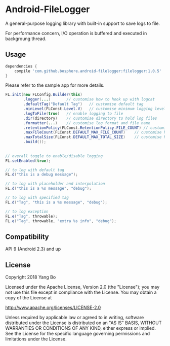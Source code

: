 
Android-FileLogger
============================

A general-purpose logging library with built-in support to save logs to file.

For performance concern, I/O operation is buffered and executed in backgroung thread.


Usage
-----
```gradle
dependencies {
    compile 'com.github.bosphere.android-filelogger:filelogger:1.0.5'
}
```

Please refer to the sample app for more details.

```java
FL.init(new FLConfig.Builder(this)
        .logger(...)       // customise how to hook up with logcat
        .defaultTag("Default Tag")   // customise default tag
        .minLevel(FLConst.Level.V)   // customise minimum logging level
        .logToFile(true)   // enable logging to file
        .dir(directory)    // customise directory to hold log files
        .formatter(...)    // customise log format and file name
        .retentionPolicy(FLConst.RetentionPolicy.FILE_COUNT) // customise retention strategy
        .maxFileCount(FLConst.DEFAULT_MAX_FILE_COUNT)    // customise how many log files to keep if retention by file count
        .maxTotalSize(FLConst.DEFAULT_MAX_TOTAL_SIZE)    // customise how much space log files can occupy if retention by total size
        .build());
        
        
// overall toggle to enable/disable logging
FL.setEnabled(true);

// to log with default tag
FL.d("this is a debug message");

// to log with placeholder and interpolation
FL.d("this is a %s message", "debug");

// to log with specified tag
FL.d("Tag", "this is a %s message", "debug");

// to log exception
FL.e("Tag", throwable);
FL.e("Tag", throwable, "extra %s info", "debug");

```

Compatibility
-------------

API 9 (Android 2.3) and up

License
-------

Copyright 2018 Yang Bo

Licensed under the Apache License, Version 2.0 (the "License");
you may not use this file except in compliance with the License.
You may obtain a copy of the License at

   http://www.apache.org/licenses/LICENSE-2.0

Unless required by applicable law or agreed to in writing, software
distributed under the License is distributed on an "AS IS" BASIS,
WITHOUT WARRANTIES OR CONDITIONS OF ANY KIND, either express or implied.
See the License for the specific language governing permissions and
limitations under the License.
